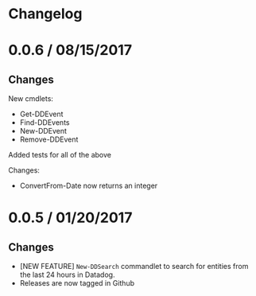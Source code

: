 Changelog
=========

# 0.0.6 / 08/15/2017

## Changes

New cmdlets:
* Get-DDEvent
* Find-DDEvents
* New-DDEvent
* Remove-DDEvent

Added tests for all of the above

Changes:
* ConvertFrom-Date now returns an integer

# 0.0.5 / 01/20/2017

## Changes

* [NEW FEATURE] `New-DDSearch` commandlet to search for entities from the last 24 hours in Datadog.
* Releases are now tagged in Github